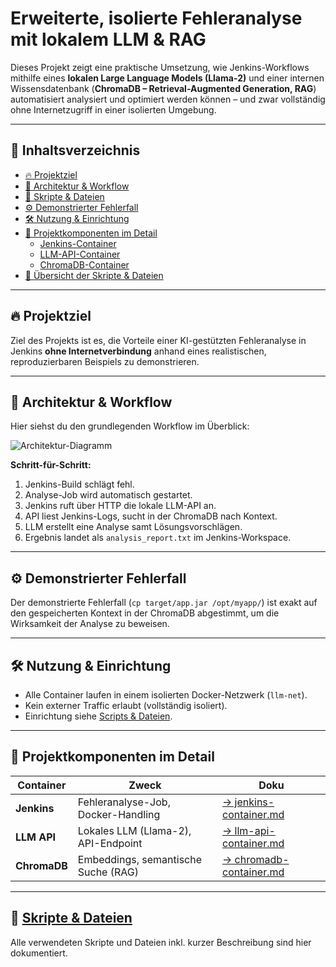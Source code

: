 # Erweiterte, isolierte Fehleranalyse mit lokalem LLM & RAG

Dieses Projekt zeigt eine praktische Umsetzung, wie Jenkins-Workflows mithilfe eines **lokalen Large Language Models (Llama-2)** und einer internen Wissensdatenbank (**ChromaDB – Retrieval-Augmented Generation, RAG**) automatisiert analysiert und optimiert werden können – und zwar vollständig ohne Internetzugriff in einer isolierten Umgebung.

---

## 📖 Inhaltsverzeichnis

- [🔥 Projektziel](#-projektziel)
- [📌 Architektur & Workflow](#-architektur--workflow)
- [📜 Skripte & Dateien](#-skripte-und-dateien)
- [⚙️ Demonstrierter Fehlerfall](#️-demonstrierter-fehlerfall)
- [🛠️ Nutzung & Einrichtung](#️-nutzung--einrichtung)
- [🔗 Projektkomponenten im Detail](#-projektkomponenten-im-detail)
  - [Jenkins-Container](jenkins-container.md)
  - [LLM-API-Container](llm-api-container.md)
  - [ChromaDB-Container](chromadb-container.md)
- [📄 Übersicht der Skripte & Dateien](skripte-und-dateien.md)

---

## 🔥 Projektziel

Ziel des Projekts ist es, die Vorteile einer KI-gestützten Fehleranalyse in Jenkins **ohne Internetverbindung** anhand eines realistischen, reproduzierbaren Beispiels zu demonstrieren.  

---

## 📌 Architektur & Workflow

Hier siehst du den grundlegenden Workflow im Überblick:

![Architektur-Diagramm](assets/fehleranalyse-rag-architektur-diagramm.png)

**Schritt-für-Schritt:**  

1. Jenkins-Build schlägt fehl.
2. Analyse-Job wird automatisch gestartet.
3. Jenkins ruft über HTTP die lokale LLM-API an.
4. API liest Jenkins-Logs, sucht in der ChromaDB nach Kontext.
5. LLM erstellt eine Analyse samt Lösungsvorschlägen.
6. Ergebnis landet als `analysis_report.txt` im Jenkins-Workspace.

---

## ⚙️ Demonstrierter Fehlerfall

Der demonstrierte Fehlerfall (`cp target/app.jar /opt/myapp/`) ist exakt auf den gespeicherten Kontext in der ChromaDB abgestimmt, um die Wirksamkeit der Analyse zu beweisen.

---

## 🛠️ Nutzung & Einrichtung

- Alle Container laufen in einem isolierten Docker-Netzwerk (`llm-net`).
- Kein externer Traffic erlaubt (vollständig isoliert).
- Einrichtung siehe [Scripts & Dateien](scripts-und-dateien.md).

---

## 🔗 Projektkomponenten im Detail

| Container | Zweck | Doku |
|-----------|-------|------|
| **Jenkins** | Fehleranalyse-Job, Docker-Handling | [→ jenkins-container.md](jenkins-container.md) |
| **LLM API** | Lokales LLM (Llama-2), API-Endpoint | [→ llm-api-container.md](llm-api-container.md) |
| **ChromaDB** | Embeddings, semantische Suche (RAG) | [→ chromadb-container.md](chromadb-container.md) |

---

## 📄 [Skripte & Dateien](skripte-und-dateien.md)

Alle verwendeten Skripte und Dateien inkl. kurzer Beschreibung sind hier dokumentiert.

